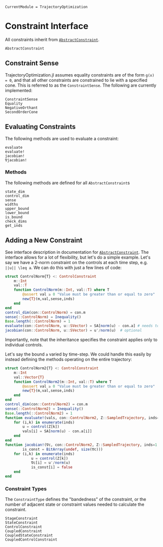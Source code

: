 ```@meta
CurrentModule = TrajectoryOptimization
```

# Constraint Interface
All constraints inherit from [`AbstractConstraint`](@ref).
```@docs
AbstractConstraint
```

## Constraint Sense 
TrajectoryOptimization.jl assumes equality constraints are of the form ``g(x) = 0``, 
and that all other constraints are constrained to lie with a specified cone. This 
is referred to as the `ConstraintSense`. The following are currently implemented:

```@docs
ConstraintSense
Equality
NegativeOrthant
SecondOrderCone
```

## Evaluating Constraints
The following methods are used to evaluate a constraint:
```@docs
evaluate
evaluate!
jacobian!
∇jacobian!
```

### Methods
The following methods are defined for all `AbstractConstraint`s
```@docs
state_dim
control_dim
sense
widths
upper_bound
lower_bound
is_bound
check_dims
get_inds
```

## Adding a New Constraint
See interface description in documentation for [`AbstractConstraint`](@ref). The
interface allows for a lot of flexibility, but let's do a simple example. Let's say
we have a 2-norm constraint on the controls at each time step, e.g. ``||u|| \leq a``.
We can do this with just a few lines of code:

```julia
struct ControlNorm{T} <: ControlConstraint
	m::Int
	val::T
	function ControlNorm(m::Int, val::T) where T
		@assert val ≥ 0 "Value must be greater than or equal to zero"
		new{T}(m,val,sense,inds)
	end
end
control_dim(con::ControlNorm) = con.m
sense(::ControlNorm) = Inequality()
Base.length(::ControlNorm) = 1
evaluate(con::ControlNorm, u::SVector) = SA[norm(u) - con.a] # needs to be a vector output
jacobian(con::ControlNorm, u::SVector) = u'/norm(u)  # optional
```
Importantly, note that the inheritance specifies the constraint applies only to
individual controls.

Let's say the bound ``a`` varied by time-step. We could handle this easily by instead defining the methods operating on the entire trajectory:

```julia
struct ControlNorm2{T} <: ControlConstraint
	m::Int
	val::Vector{T}
	function ControlNorm2(m::Int, val::T) where T
		@assert val ≥ 0 "Value must be greater than or equal to zero"
		new{T}(m,val,sense,inds)
	end
end
control_dim(con::ControlNorm2) = con.m
sense(::ControlNorm2) = Inequality()
Base.length(::ControlNorm2) = 1
function evaluate!(vals, con::ControlNorm2, Z::SampledTrajectory, inds=1:length(Z))
	for (i,k) in enumerate(inds)
		u = control(Z[k])
		vals[i] = SA[norm(u) - con.a[i]]
	end
end
function jacobian!(∇c, con::ControlNorm2, Z::SampledTrajectory, inds=1:length(Z),
		is_const = BitArray(undef, size(∇c)))
	for (i,k) in enumerate(inds)
			u = control(Z[k])
			∇c[i] = u'/norm(u)
			is_const[i] = false
	end
end
```

### Constraint Types
The `ConstraintType` defines the "bandedness" of the constraint, or the number of adjacent
state or constraint values needed to calculate the constraint.
```@docs
StageConstraint
StateConstraint
ControlConstraint
CoupledConstraint
CoupledStateConstraint
CoupledControlConstraint
```
